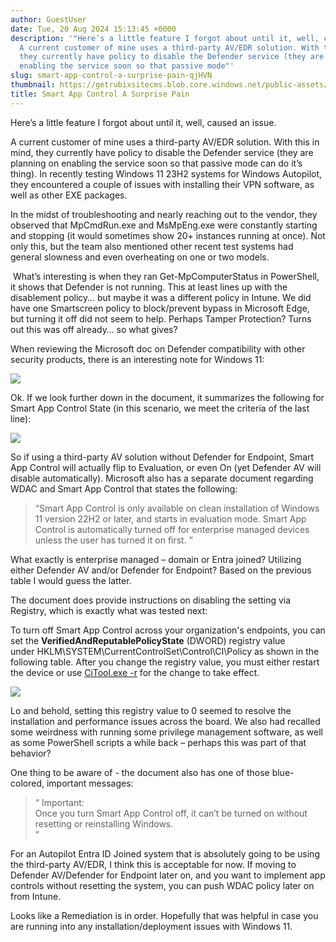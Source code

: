 ```yaml
---
author: GuestUser
date: Tue, 20 Aug 2024 15:13:45 +0000
description: '"Here’s a little feature I forgot about until it, well, caused an issue.
  A current customer of mine uses a third-party AV/EDR solution. With this in mind,
  they currently have policy to disable the Defender service (they are planning on
  enabling the service soon so that passive mode"'
slug: smart-app-control-a-surprise-pain-qjHVN
thumbnail: https://getrubixsitecms.blob.core.windows.net/public-assets/content/v1/thumbnails/smart-app-control-a-surprise-pain-qjHVN_thumbnail.jpg
title: Smart App Control A Surprise Pain
---
```


Here’s a little feature I forgot about until it, well, caused an issue.

A current customer of mine uses a third-party AV/EDR solution. With this in mind, they currently have policy to disable the Defender service (they are planning on enabling the service soon so that passive mode can do it’s thing). In recently testing Windows 11 23H2 systems for Windows Autopilot, they encountered a couple of issues with installing their VPN software, as well as other EXE packages.

In the midst of troubleshooting and nearly reaching out to the vendor, they observed that MpCmdRun.exe and MsMpEng.exe were constantly starting and stopping (it would sometimes show 20+ instances running at once). Not only this, but the team also mentioned other recent test systems had general slowness and even overheating on one or two models.

 What’s interesting is when they ran Get-MpComputerStatus in PowerShell, it shows that Defender is not running. This at least lines up with the disablement policy… but maybe it was a different policy in Intune. We did have one Smartscreen policy to block/prevent bypass in Microsoft Edge, but turning it off did not seem to help. Perhaps Tamper Protection? Turns out this was off already… so what gives?

When reviewing the Microsoft doc on Defender compatibility with other security products, there is an interesting note for Windows 11:

![](https://getrubixsitecms.blob.core.windows.net/public-assets/content/v1/5dd365a31aa1fd743bc30b8e/f477a422-5dc4-40a8-ab1e-936aba9f1eaa/blogtable1.png)

Ok. If we look further down in the document, it summarizes the following for Smart App Control State (in this scenario, we meet the criteria of the last line):

![](https://getrubixsitecms.blob.core.windows.net/public-assets/content/v1/5dd365a31aa1fd743bc30b8e/4332eeee-0cdb-43aa-be49-e2d81e3f478a/blogTable2.png)

So if using a third-party AV solution without Defender for Endpoint, Smart App Control will actually flip to Evaluation, or even On (yet Defender AV will disable automatically). Microsoft also has a separate document regarding WDAC and Smart App Control that states the following:

> “Smart App Control is only available on clean installation of Windows 11 version 22H2 or later, and starts in evaluation mode. Smart App Control is automatically turned off for enterprise managed devices unless the user has turned it on first. ”

What exactly is enterprise managed – domain or Entra joined? Utilizing either Defender AV and/or Defender for Endpoint? Based on the previous table I would guess the latter.

The document does provide instructions on disabling the setting via Registry, which is exactly what was tested next:

To turn off Smart App Control across your organization's endpoints, you can set the **VerifiedAndReputablePolicyState** (DWORD) registry value under HKLM\\SYSTEM\\CurrentControlSet\\Control\\CI\\Policy as shown in the following table. After you change the registry value, you must either restart the device or use [CiTool.exe -r](https://learn.microsoft.com/en-us/windows/security/threat-protection/windows-defender-application-control/operations/citool-commands#refresh-the-wdac-policies-on-the-system) for the change to take effect.

![](https://getrubixsitecms.blob.core.windows.net/public-assets/content/v1/5dd365a31aa1fd743bc30b8e/d22352b9-5d04-4283-b727-0121a1420ad4/blogTable3.png)

Lo and behold, setting this registry value to 0 seemed to resolve the installation and performance issues across the board. We also had recalled some weirdness with running some privilege management software, as well as some PowerShell scripts a while back – perhaps this was part of that behavior?

One thing to be aware of - the document also has one of those blue-colored, important messages:

> “ Important:  
> Once you turn Smart App Control off, it can’t be turned on without resetting or reinstalling Windows.  
> ”

For an Autopilot Entra ID Joined system that is absolutely going to be using the third-party AV/EDR, I think this is acceptable for now. If moving to Defender AV/Defender for Endpoint later on, and you want to implement app controls without resetting the system, you can push WDAC policy later on from Intune.

Looks like a Remediation is in order. Hopefully that was helpful in case you are running into any installation/deployment issues with Windows 11.
